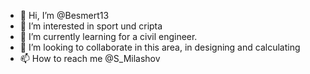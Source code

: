 - 👋 Hi, I’m @Besmert13
- 👀 I’m interested in sport und cripta
- 🌱 I’m currently learning for a civil engineer.
- 💞️ I’m looking to collaborate in this area, in designing and calculating
- 📫 How to reach me @S_Milashov
<!---
Besmert13/Besmert13 is a ✨ special ✨ repository because its `README.md` (this file) appears on your GitHub profile.
You can click the Preview link to take a look at your changes.
--->
